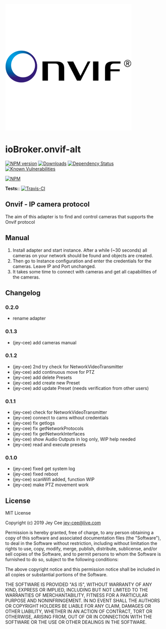 ![Logo](admin/onvif.png)
# ioBroker.onvif-alt

[![NPM version](http://img.shields.io/npm/v/iobroker.onvif-alt.svg)](https://www.npmjs.com/package/iobroker.onvif-alt)
[![Downloads](https://img.shields.io/npm/dm/iobroker.onvif-alt.svg)](https://www.npmjs.com/package/iobroker.onvif-alt)
[![Dependency Status](https://img.shields.io/david/jey-cee/iobroker.onvif-alt.svg)](https://david-dm.org/jey-cee/iobroker.onvif-alt)
[![Known Vulnerabilities](https://snyk.io/test/github/jey-cee/ioBroker.onvif-alt/badge.svg)](https://snyk.io/test/github/jey-cee/ioBroker.onvif-alt)

[![NPM](https://nodei.co/npm/iobroker.onvif-alt.png?downloads=true)](https://nodei.co/npm/iobroker.onvif-alt/)

**Tests:**: [![Travis-CI](http://img.shields.io/travis/jey-cee/ioBroker.onvif-alt/master.svg)](https://travis-ci.org/jey-cee/ioBroker.onvif-alt)

## Onvif - IP camera protocol

The aim of this adapter is to find and control cameras that supports the Onvif protocol

## Manual

1. Install adapter and start instance. 
After a while (~30 seconds) all cameras on your network should be found and objects are created.
2. Then go to Instance configuration and enter the credentials for the cameras. Leave IP and Port unchanged.
3. It takes some time to connect with cameras and get all capabilities of the cameras.


## Changelog

### 0.2.0
* rename adapter

### 0.1.3
* (jey-cee) add cameras manual

### 0.1.2
* (jey-cee) 2nd try check for NetworkVideoTransmitter
* (jey-cee) add continuous move for PTZ
* (jey-cee) add delete Presets
* (jey-cee) add create new Preset
* (jey-cee) add update Preset (needs verification from other users)

### 0.1.1
* (jey-cee) check for NetworkVideoTransmitter
* (jey-cee) connect to cams without credentials
* (jey-cee) fix getlogs
* (jey-cee) fix getNetworkProtocols
* (jey-cee) fix getNetworkInterfaces
* (jey-cee) show Audio Outputs in log only, WIP help needed
* (jey-cee) read and execute presets

### 0.1.0
* (jey-cee) fixed get system log
* (jey-cee) fixed reboot
* (jey-cee) scanWifi added, function WIP
* (jey-cee) make PTZ movement work

## License
MIT License

Copyright (c) 2019 Jey Cee <jey-cee@live.com>

Permission is hereby granted, free of charge, to any person obtaining a copy
of this software and associated documentation files (the "Software"), to deal
in the Software without restriction, including without limitation the rights
to use, copy, modify, merge, publish, distribute, sublicense, and/or sell
copies of the Software, and to permit persons to whom the Software is
furnished to do so, subject to the following conditions:

The above copyright notice and this permission notice shall be included in all
copies or substantial portions of the Software.

THE SOFTWARE IS PROVIDED "AS IS", WITHOUT WARRANTY OF ANY KIND, EXPRESS OR
IMPLIED, INCLUDING BUT NOT LIMITED TO THE WARRANTIES OF MERCHANTABILITY,
FITNESS FOR A PARTICULAR PURPOSE AND NONINFRINGEMENT. IN NO EVENT SHALL THE
AUTHORS OR COPYRIGHT HOLDERS BE LIABLE FOR ANY CLAIM, DAMAGES OR OTHER
LIABILITY, WHETHER IN AN ACTION OF CONTRACT, TORT OR OTHERWISE, ARISING FROM,
OUT OF OR IN CONNECTION WITH THE SOFTWARE OR THE USE OR OTHER DEALINGS IN THE
SOFTWARE.